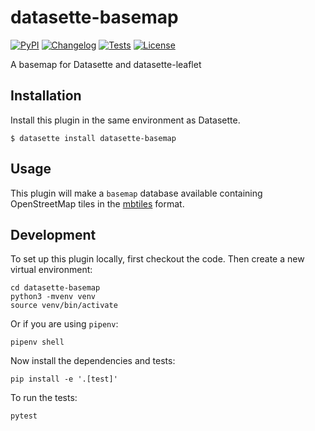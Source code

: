 # datasette-basemap

[![PyPI](https://img.shields.io/pypi/v/datasette-basemap.svg)](https://pypi.org/project/datasette-basemap/)
[![Changelog](https://img.shields.io/github/v/release/simonw/datasette-basemap?include_prereleases&label=changelog)](https://github.com/simonw/datasette-basemap/releases)
[![Tests](https://github.com/simonw/datasette-basemap/workflows/Test/badge.svg)](https://github.com/simonw/datasette-basemap/actions?query=workflow%3ATest)
[![License](https://img.shields.io/badge/license-Apache%202.0-blue.svg)](https://github.com/simonw/datasette-basemap/blob/main/LICENSE)

A basemap for Datasette and datasette-leaflet

## Installation

Install this plugin in the same environment as Datasette.

    $ datasette install datasette-basemap

## Usage

This plugin will make a `basemap` database available containing OpenStreetMap tiles in the [mbtiles](https://github.com/mapbox/mbtiles-spec) format.

## Development

To set up this plugin locally, first checkout the code. Then create a new virtual environment:

    cd datasette-basemap
    python3 -mvenv venv
    source venv/bin/activate

Or if you are using `pipenv`:

    pipenv shell

Now install the dependencies and tests:

    pip install -e '.[test]'

To run the tests:

    pytest
